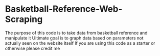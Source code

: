 # Basketball-Reference-Web-Scraping
The purpose of this code is to take data from basketball reference and manipulate it
Ultimate goal is to graph data based on parameters not actually seen on the website itself
If you are using this code as a starter or otherwise please credit me

